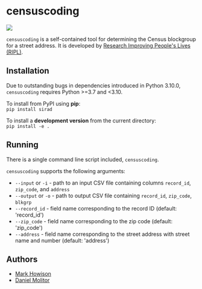 # censuscoding

<!-- badges: start -->
![](https://github.com/ripl-org/censuscoding/actions/workflows/censuscoding.yml/badge.svg)
<!-- badges: end -->

`censuscoding` is a self-contained tool for determining the Census 
blockgroup for a street address. It is developed by
[Research Improving People's Lives (RIPL)](https://ripl.org).

## Installation

Due to outstanding bugs in dependencies introduced in Python 3.10.0,
`censuscoding` requires Python >=3.7 and <3.10.

To install from PyPI using **pip**:  
`pip install sirad`

To install a **development version** from the current directory:  
`pip install -e .`

## Running
There is a single command line script included, `censuscoding`.

`censuscoding` supports the following arguments:
* `--input` or `-i` - path to an input CSV file containing columns `record_id`, `zip_code`, and `address`
* `--output` or `-o` - path to output CSV file containing `record_id`, `zip_code`, `blkgrp`
* `--record_id` - field name corresponding to the record ID (default: 'record_id')
* `--zip_code` - field name corresponding to the zip code (default: 'zip_code')
* `--address` - field name corresponding to the street address with street name and number (default: 'address')

## Authors
* [Mark Howison](https://mark.howison.org/)
* [Daniel Molitor](https://dmolitor.github.io)
